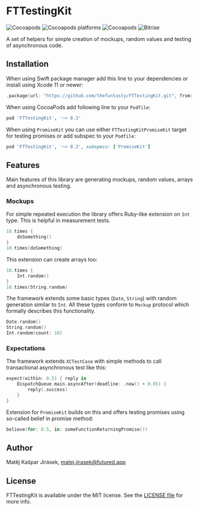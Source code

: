 # FTTestingKit

![Cocoapods](https://img.shields.io/cocoapods/v/FTTestingKit)
![Cocoapods platforms](https://img.shields.io/cocoapods/p/FTTestingKit)
![Cocoapods](https://img.shields.io/cocoapods/l/FTTestingKit)
![Bitrise](https://img.shields.io/bitrise/f8e8740dfdd3c6a2?token=_ejKL14TVCB_KLWT4-wDxw)

A set of helpers for simple creation of mockups, random values and testing of asynchronous code.

## Installation

When using Swift package manager add this line
to your dependencies or install using Xcode 11 or newer:

```swift
.package(url: "https://github.com/thefuntasty/FTTestingKit.git", from: "0.3.0")
```

When using CocoaPods add following line to your `Podfile`:

```ruby
pod 'FTTestingKit', '~> 0.3'
```

When using `PromiseKit` you can use either `FTTestingKitPromiseKit`
target for testing promises or add subspec to your `Podfile`:

```ruby
pod 'FTTestingKit', '~> 0.3', subspecs: ['PromiseKit']
```

## Features

Main features of this library are generating mockups,
random values, arrays and asynchronous testing.

### Mockups

For simple repeated execution the library offers Ruby-like extension on `Int` type. This is helpful in measurement tests.

```swift
10.times {
    doSomething()
}
10.times(doSomething)
```

This extension can create arrays too:

```swift
10.times {
    Int.random()
}
10.times(String.random)
```

The framework extends some basic types (`Date`, `String`)
with random generation similar to `Int`.
All these types conform to `Mockup` protocol
which formally describes this functionality.

```swift
Date.random()
String.random()
Int.random(count: 10)
```

### Expectations

The framework extends `XCTestCase` with simple methods to call transactional asynchronous test like this:

```swift
expect(within: 0.5) { reply in
    DispatchQueue.main.asyncAfter(deadline: .now() + 0.05) {
        reply(.success)
    }
}
```

Extension for `PromiseKit` builds on this and offers testing promises using so-called belief in promise method:

```swift
believe(for: 0.5, in: someFunctionReturningPromise())
```

## Author

Matěj Kašpar Jirásek, <matej.jirasek@futured.app>

## License

FTTestingKit is available under the MIT license. See the [LICENSE file](LICENSE) for more info.
